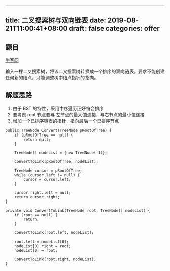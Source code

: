
---
title: 二叉搜索树与双向链表
date: 2019-08-21T11:00:41+08:00
draft: false
categories: offer
---


## 题目

[牛客网](https://www.nowcoder.com/practice/947f6eb80d944a84850b0538bf0ec3a5?tpId=13&tqId=11179&rp=1&ru=%2Fta%2Fcoding-interviews&qru=%2Fta%2Fcoding-interviews%2Fquestion-ranking&tPage=2)

输入一棵二叉搜索树，将该二叉搜索树转换成一个排序的双向链表。要求不能创建任何新的结点，只能调整树中结点指针的指向。


## 解题思路

  1. 由于 BST 的特性，采用中序遍历正好符合排序
  2. 要考虑 root 节点要与 左节点的最大值连接，与右节点的最小值连接
  3. 增加一个已排序链表的指针，指向最后一个已排序节点

```
public TreeNode Convert(TreeNode pRootOfTree) {
    if (pRootOfTree == null) {
        return null;
    }

    TreeNode[] nodeList = {new TreeNode(-1)};

    ConvertToLink(pRootOfTree, nodeList);

    TreeNode cursor = pRootOfTree;
    while (cursor.left != null) {
        cursor = cursor.left;
    }

    cursor.right.left = null;
    return cursor.right;
}

private void ConvertToLink(TreeNode root, TreeNode[] nodeList) {
    if (root == null) {
        return;
    }

    ConvertToLink(root.left, nodeList);

    root.left = nodeList[0];
    nodeList[0].right = root;
    nodeList[0] = root;

    ConvertToLink(root.right, nodeList);
}
```
